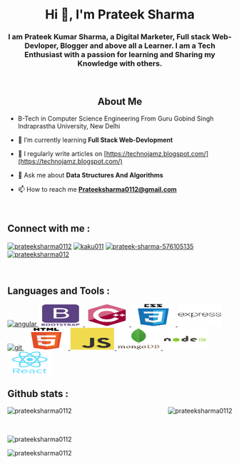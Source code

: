 <h1 align="center">Hi 👋, I'm Prateek Sharma</h1>

<h3 align="center">I am Prateek Kumar Sharma, a Digital Marketer, Full stack Web-Devloper, Blogger and above all a Learner. I am a Tech Enthusiast with a passion for learning and Sharing my Knowledge with others.</h3>
<br>

<h2 align="center">About Me</h2>

-  B-Tech in Computer Science Engineering From Guru Gobind Singh Indraprastha University, New Delhi

- 🌱 I’m currently learning **Full Stack Web-Devlopment**

- 📝 I regularly write articles on [https://technojamz.blogspot.com/](https://technojamz.blogspot.com/)

- 💬 Ask me about **Data Structures And Algorithms**

- 📫 How to reach me **Prateeksharma0112@gmail.com**

<br>
<h2 align="left">Connect with me :</h2>
<p align="left">
<a href="https://dev.to/prateeksharma0112" target="blank"><img align="center" src="https://cdn.jsdelivr.net/npm/simple-icons@3.0.1/icons/dev-dot-to.svg" alt="prateeksharma0112" height="50" width="100" /></a>
<a href="https://twitter.com/kaku011" target="blank"><img align="center" src="https://raw.githubusercontent.com/rahuldkjain/github-profile-readme-generator/master/src/images/icons/Social/twitter.svg" alt="kaku011" height="50" width="100" /></a>
<a href="https://linkedin.com/in/prateek-sharma-576105135" target="blank"><img align="center" src="https://raw.githubusercontent.com/rahuldkjain/github-profile-readme-generator/master/src/images/icons/Social/linked-in-alt.svg" alt="prateek-sharma-576105135" height="50" width="100" /></a>
<a href="https://www.hackerrank.com/prateeksharma012" target="blank"><img align="center" src="https://raw.githubusercontent.com/rahuldkjain/github-profile-readme-generator/master/src/images/icons/Social/hackerrank.svg" alt="prateeksharma012" height="50" width="100" /></a>
</p>
<br>
<h2 align="left">Languages and Tools :</h2>
<p align="left"> 
<a href="https://angular.io" target="_blank"> <img src="https://angular.io/assets/images/logos/angular/angular.svg" alt="angular" width="100" height="50"/> </a> 
<a href="https://getbootstrap.com" target="_blank"> <img src="https://raw.githubusercontent.com/devicons/devicon/master/icons/bootstrap/bootstrap-plain-wordmark.svg" alt="bootstrap" width="100" height="50"/> </a> 
<a href="https://www.w3schools.com/cpp/" target="_blank"> <img src="https://raw.githubusercontent.com/devicons/devicon/master/icons/cplusplus/cplusplus-original.svg" alt="cplusplus" width="100" height="50"/> </a> 
<a href="https://www.w3schools.com/css/" target="_blank"> <img src="https://raw.githubusercontent.com/devicons/devicon/master/icons/css3/css3-original-wordmark.svg" alt="css3" width="100" height="50"/> </a> 
<a href="https://expressjs.com" target="_blank"> <img src="https://raw.githubusercontent.com/devicons/devicon/master/icons/express/express-original-wordmark.svg" alt="express" width="100" height="50"/> </a> 
<a href="https://git-scm.com/" target="_blank"> <img src="https://www.vectorlogo.zone/logos/git-scm/git-scm-icon.svg" alt="git" width="100" height="50"/> </a> <a href="https://www.w3.org/html/" target="_blank"> <img src="https://raw.githubusercontent.com/devicons/devicon/master/icons/html5/html5-original-wordmark.svg" alt="html5" width="100" height="50"/> </a> 
<a href="https://developer.mozilla.org/en-US/docs/Web/JavaScript" target="_blank"> <img src="https://raw.githubusercontent.com/devicons/devicon/master/icons/javascript/javascript-original.svg" alt="javascript" width="100" height="50"/> </a> 
<a href="https://www.mongodb.com/" target="_blank"> <img src="https://raw.githubusercontent.com/devicons/devicon/master/icons/mongodb/mongodb-original-wordmark.svg" alt="mongodb" width="100" height="50"/> </a> 
<a href="https://nodejs.org" target="_blank"> <img src="https://raw.githubusercontent.com/devicons/devicon/master/icons/nodejs/nodejs-original-wordmark.svg" alt="nodejs" width="100" height="50"/> </a> 
<a href="https://reactjs.org/" target="_blank"> <img src="https://raw.githubusercontent.com/devicons/devicon/master/icons/react/react-original-wordmark.svg" alt="react" width="100" height="50"/> </a> 
</p>

<h2 align="left">Github stats :</h2>
<p><img align="right" src="https://github-readme-stats.vercel.app/api/top-langs?username=prateeksharma0112&show_icons=true&locale=en&layout=compact" alt="prateeksharma0112" /></p>

<p>&nbsp;<img align="left" src="https://github-readme-stats.vercel.app/api?username=prateeksharma0112&show_icons=true&locale=en" alt="prateeksharma0112" /></p>

<br>
<p><img align="center" src="https://github-readme-streak-stats.herokuapp.com/?user=prateeksharma0112&" alt="prateeksharma0112" /></p>

<p align="left"> <img src="https://komarev.com/ghpvc/?username=prateeksharma0112&label=Profile%20views&color=0e75b6&style=flat" alt="prateeksharma0112" width="200" height="40"/> </p>

